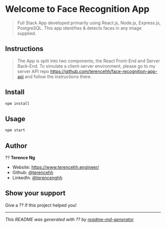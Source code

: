 # Welcome to Face Recognition App

> Full Stack App developed primarily using React.js, Node.js, Express.js, PostgreSQL. This app identifies & detects faces in any image supplied.

## Instructions

> The App is split into two components, the React Front-End and Server Back-End. To simulate a client-server environment, please go to my server API repo https://github.com/terencehh/face-recognition-app-api and follow the instructions there.

## Install

```sh
npm install
```

## Usage

```sh
npm start
```

## Author

?? **Terence Ng**

* Website: https://www.terencehh.engineer/
* Github: [@terencehh](https://github.com/terencehh)
* LinkedIn: [@terencenghh](https://linkedin.com/in/terencenghh)

## Show your support

Give a ?? if this project helped you!


***
_This README was generated with ?? by [readme-md-generator](https://github.com/kefranabg/readme-md-generator)_